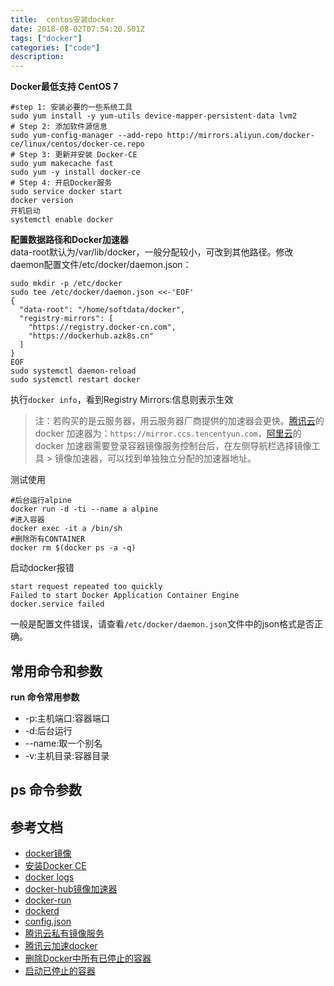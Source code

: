 ```yaml
---
title:  centos安装docker
date: 2018-08-02T07:54:20.501Z
tags: ["docker"]
categories: ["code"]
description:
---
```


**Docker最低支持 CentOS 7**

```shell
#step 1: 安装必要的一些系统工具
sudo yum install -y yum-utils device-mapper-persistent-data lvm2
# Step 2: 添加软件源信息
sudo yum-config-manager --add-repo http://mirrors.aliyun.com/docker-ce/linux/centos/docker-ce.repo
# Step 3: 更新并安装 Docker-CE
sudo yum makecache fast
sudo yum -y install docker-ce
# Step 4: 开启Docker服务
sudo service docker start
docker version
开机启动
systemctl enable docker
```

**配置数据路径和Docker加速器**  
data-root默认为/var/lib/docker，一般分配较小，可改到其他路径。修改daemon配置文件/etc/docker/daemon.json：
```shell
sudo mkdir -p /etc/docker
sudo tee /etc/docker/daemon.json <<-'EOF'
{
  "data-root": "/home/softdata/docker",
  "registry-mirrors": [
    "https://registry.docker-cn.com",
    "https://dockerhub.azk8s.cn"
  ]
}
EOF
sudo systemctl daemon-reload
sudo systemctl restart docker
```
执行`docker info`，看到Registry Mirrors:信息则表示生效


> 注：若购买的是云服务器，用云服务器厂商提供的加速器会更快。[腾讯云](https://cloud.tencent.com/document/product/1207/45596?from=information.detail.%E8%85%BE%E8%AE%AF%E4%BA%91%E5%8A%A0%E9%80%9Fdocker)的 docker 加速器为：`https://mirror.ccs.tencentyun.com`，[阿里云](https://help.aliyun.com/document_detail/60750.html)的 docker 加速器需要登录容器镜像服务控制台后，在左侧导航栏选择镜像工具 > 镜像加速器，可以找到单独独立分配的加速器地址。


测试使用 
```shell
#后台运行alpine
docker run -d -ti --name a alpine
#进入容器
docker exec -it a /bin/sh
#删除所有CONTAINER
docker rm $(docker ps -a -q)
```

启动docker报错
```log
start request repeated too quickly 
Failed to start Docker Application Container Engine
docker.service failed 
```
一般是配置文件错误，请查看`/etc/docker/daemon.json`文件中的json格式是否正确。


## 常用命令和参数
**run 命令常用参数**
- -p:主机端口:容器端口
- -d:后台运行
- --name:取一个别名
- -v:主机目录:容器目录

**ps 命令参数**
- 


## 参考文档  
- [docker镜像](https://mirrors.tuna.tsinghua.edu.cn/help/docker-ce/)
- [安装Docker CE](https://yeasy.gitbooks.io/docker_practice/content/install/centos.html)
- [docker logs](https://www.jianshu.com/p/1eb1d1d3f25e)
- [docker-hub镜像加速器](https://yeasy.gitbooks.io/docker_practice/install/mirror.html)
- [docker-run](http://www.runoob.com/docker/docker-run-command.html)
- [dockerd](https://docs.docker.com/engine/reference/commandline/dockerd/)
- [config.json](https://www.cnblogs.com/ningskyer/articles/8330143.html)
- [腾讯云私有镜像服务](https://cloud.tencent.com/document/product/1141/50332)
- [腾讯云加速docker](https://cloud.tencent.com/document/product/1207/45596?from=information.detail.%E8%85%BE%E8%AE%AF%E4%BA%91%E5%8A%A0%E9%80%9Fdocker)
- [删除Docker中所有已停止的容器](https://www.cnblogs.com/jiu0821/p/10397822.html)
- [启动已停止的容器](https://www.jianshu.com/p/bbf6343a81cb)